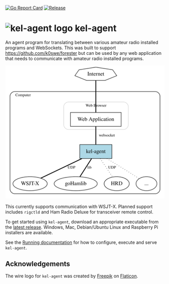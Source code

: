 [![Go Report Card](https://goreportcard.com/badge/github.com/k0swe/kel-agent)](https://goreportcard.com/report/github.com/k0swe/kel-agent)
[![Release](https://github.com/k0swe/kel-agent/workflows/Release/badge.svg)](https://github.com/k0swe/kel-agent/releases/latest)

# <img src="https://raw.githubusercontent.com/k0swe/kel-agent/main/assets/radio.k0swe.Kel_Agent.svg" width="100px" alt="kel-agent logo"> kel-agent

An agent program for translating between various amateur radio installed programs and WebSockets.
This was built to support https://github.com/k0swe/forester but can be used by any web application
that needs to communicate with amateur radio installed programs.

![Architecture](architecture.svg)

This currently supports communication with WSJT-X. Planned support includes `rigctld` and Ham Radio
Deluxe for transceiver remote control.

To get started using `kel-agent`, download an appropriate executable from the
[latest release](https://github.com/k0swe/kel-agent/releases/latest). Windows, Mac, Debian/Ubuntu
Linux and Raspberry Pi installers are available.

See the [Running documentation](RUNNING.md) for how to configure, execute and serve `kel-agent`.

## Acknowledgements

The wire logo for `kel-agent` was created by [Freepik](https://www.flaticon.com/authors/freepik)
on [Flaticon](https://www.flaticon.com).
